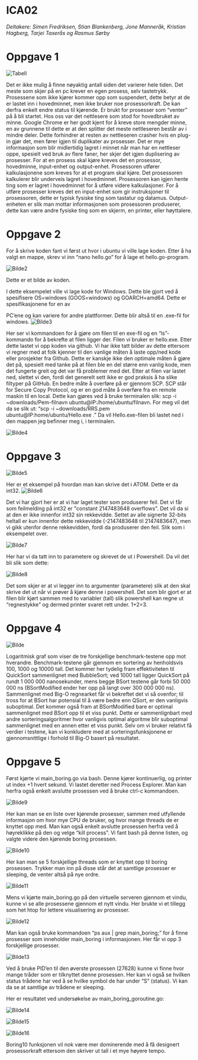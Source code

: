 # ICA02


*Deltakere: Simen Fredriksen, Stian Blankenberg, Jone Manneråk, Kristian Hagberg, Tarjei Taxerås og Rasmus Sørby*


# Oppgave 1


![Tabell](https://scontent-arn2-1.xx.fbcdn.net/v/t34.0-12/18554656_10158500507685411_1574123725_n.png?oh=728f78c15a60cee0d61f2ddcf106fc6c&oe=591D7804)


Det er ikke mulig å finne nøyaktig antall siden det varierer hele tiden. Det meste som skjer på en pc krever en egen prosess, selv tastetrykk.
Prosessene som ikke kjører kommer opp som suspendert, dette betyr at de er lastet inn i hovedminnet, men ikke bruker noe prosessorkraft. De kan derfra enkelt endre status til kjørende. Er brukt for prosesser som “venter” på å bli startet.
Hos oss var det nettlesere som stod for hovedbruket av minne. Google Chrome er her godt kjent for å kreve store mengder minne, en av grunnene til dette er at den splitter det meste nettleseren består av i mindre deler. Dette forhindrer at resten av nettleseren crasher hvis en plug-in gjør det, men fører igjen til duplikater av prosesser. Det er mye informasjon som blir midlertidig lagret i minnet når man har en nettleser oppe, spesielt ved bruk av flere faner, her skjer det igjen duplisering av prosesser.
For at en prosess skal kjøre kreves det en prosessor, hovedminne, input-enhet og output-enhet. Prosessoren utfører kalkulasjonene som kreves for at et program skal kjøre. Det prosessoren kalkulerer blir underveis lagret i hovedminnet. Prosessoren kan igjen hente ting som er lagret i hovedminnet for å utføre videre kalkulasjoner. For å utføre prosesser kreves det en input-enhet som gir instruksjoner til prosessoren, dette er typisk fysiske ting som tastatur og datamus. Output-enheten er slik man mottar informasjonen som prosessoren produserer, dette kan være andre fysiske ting som en skjerm, en printer, eller høyttalere.


# Oppgave 2


For å skrive koden fant vi først ut hvor i ubuntu vi ville lage koden. Etter å ha valgt en mappe, skrev vi inn “nano hello.go” for å lage et hello.go-program. 


![Bilde2](https://scontent-arn2-1.xx.fbcdn.net/v/t34.0-12/18516180_10158500557310411_1191364368_n.png?oh=70151a0c10f8dbdbdd2c366e51781ded&oe=591D6232)

Dette er et bilde av koden. 

I dette eksempelet ville vi lage kode for Windows. Dette ble gjort ved å spesifisere OS=windows (GOOS=windows) og GOARCH=amd64. Dette er spesifikasjonene for en av 


PC’ene og kan variere for andre plattformer. Dette blir altså til en .exe-fil for windows. 
![Bilde3](https://scontent-arn2-1.xx.fbcdn.net/v/t34.0-12/18578670_10158500561580411_981292444_n.png?oh=dc4d3db169aee318b78179c327bcaa11&oe=591D18F0)

Her ser vi kommandoen for å gjøre om filen til en exe-fil og en “ls”-kommando for å bekrefte at filen ligger der. Filen vi bruker er hello.exe.
Etter dette lastet vi opp koden via github. Vi har ikke tatt bilder av dette ettersom vi regner med at folk kjenner til den vanlige måten å laste opp/ned kode eller prosjekter fra Github. Dette er kanskje ikke den optimale måten å gjøre det på, spesielt med tanke på at filen ble en del større enn vanlig kode, men det fungerte greit og det var få problemer med det. Etter at filen var lastet ned, slettet vi den, fordi det generelt sett ikke er god praksis å ha slike filtyper på GitHub. 
En bedre måte å overføre på er gjennom SCP. SCP står for Secure Copy Protocol, og er en god måte å overføre fra en remote maskin til en local. Dette kan gjøres ved å bruke terminalen slik: scp -i ~downloads/Pem-filnavn ubuntu@IP:/home/ubuntu/filnavn. For meg vil det da se slik ut: “scp -i ~downloads/RRS.pem ubuntu@IP:home/ubuntu/Hello.exe .” Da vil Hello.exe-filen bli lastet ned i den mappen jeg befinner meg i, i terminalen. 

![Bilde4](https://scontent-arn2-1.xx.fbcdn.net/v/t34.0-12/18554964_10158500569170411_1482575662_n.png?oh=d41fb6c27e3c353f3f2209ef54037949&oe=591CF938)


# Oppgave 3

![Bilde5](https://scontent-arn2-1.xx.fbcdn.net/v/t34.0-12/18578768_10158500577740411_759467107_n.png?oh=2e9b02a3092f7a8ed1d9463d1adf2c00&oe=591D84A6)


Her er et eksempel på hvordan man kan skrive det i ATOM. Dette er da int32. 
![Bilde6](https://scontent-arn2-1.xx.fbcdn.net/v/t34.0-12/18555190_10158500578085411_274414608_n.png?oh=ca132452166d3f821532ed3e2ca60ff0&oe=591D0BEB])


Det vi har gjort her er at vi har laget tester som produserer feil. Det vi får som feilmelding på int32 er "constant 2147483648 overflows". Det vil da si at den er ikke innenfor int32 sin rekkevidde.
Settet av alle signerte 32-bits heltall er kun innenfor dette rekkevidde (-2147483648 til 2147483647), men vi gikk utenfor denne rekkevidden, fordi da produserer den feil. Slik som i eksempelet over. 


![Bilde7](https://scontent-arn2-1.xx.fbcdn.net/v/t34.0-12/18518709_10158500587665411_708529554_n.png?oh=bdbd9f6210165620f29b4f5b6706d05e&oe=591CFE8D)

Her har vi da tatt inn to parametere og skrevet de ut i Powershell. Da vil det bli slik som dette: 

![Bilde8](https://scontent-arn2-1.xx.fbcdn.net/v/t34.0-12/18554597_10158500594140411_1483660565_n.png?oh=ad45ea2f6877b51bd4c8c470a9ebaa9b&oe=591D4899)

Det som skjer er at vi legger inn to argumenter (parametere) slik at den skal skrive det ut når vi prøver å kjøre denne i powershell. Det som blir gjort er at filen blir kjørt sammen med to variabler (tall) slik powershell kan regne ut “regnestykke” og dermed printer svaret rett under. 1+2=3.


# Oppgave 4

![Bilde](https://scontent-arn2-1.xx.fbcdn.net/v/t34.0-12/18554465_10158500603740411_303104132_n.png?oh=0b01ed12a8d64a83115ad7abc61ea1de&oe=591D19ED)

Logaritmisk graf som viser de tre forskjellige benchmark-testene opp mot hverandre. 
Benchmark-testene går gjennom en sortering av henholdsvis 100, 1000 og 10000 tall. Det kommer her tydelig fram effektiviteten til QuickSort sammenlignet med BubbleSort; ved 1000 tall ligger QuickSort på rundt 1 000 000 nanosekunder, mens begge BSort testene går forbi 50 000 000 ns (BSortModified ender her opp på langt over 300 000 000 ns).
Sammenlignet med Big-O regnearket får vi bekreftet det vi så ovenfor; til tross for at BSort  har potensial til å være bedre enn QSort, er den vanligvis suboptimal. Det kommer også fram at BSortModified bare er optimal sammenlignet med BSort opp til et viss punkt. Dette er sammenlignbart med andre sorteringsalgoritmer hvor vanligvis optimal algoritme blir suboptimal sammenlignet med en annen etter et viss punkt.
Selv om vi bruker relativt få verdier i testene, kan vi konkludere med at sorteringsfunksjonene er gjennomsnittlige i forhold til Big-O basert på resultatet.


# Oppgave 5
Først kjørte vi main_boring.go via bash. Denne kjører kontinuerlig, og printer ut index +1 hvert sekund. Vi lastet deretter ned Process Explorer. Man kan herfra også enkelt avslutte prosessen ved å bruke ctrl-c kommandoen.

![Bilde9](https://scontent-arn2-1.xx.fbcdn.net/v/t34.0-12/18518560_10158500603735411_1005184835_n.png?oh=7ac168e3452d2215420f5f81a70a92e1&oe=591D0A81)

 
Her kan man se en liste over kjørende prosesser, sammen med utfyllende informasjon om hvor mye CPU de bruker, og hvor mange threads de er knyttet opp med. Man kan også enkelt avslutte prosessen herfra ved å høyreklikke på den og velge “kill process”.
Vi fant bash på denne listen, og valgte videre den kjørende boring prosessen.


![Bilde10](https://scontent-arn2-1.xx.fbcdn.net/v/t34.0-12/18516081_10158500603745411_1723717097_n.png?oh=3d70656d373706210f827fb9c327bf85&oe=591D5B0A)


Her kan man se 5 forskjellige threads som er knyttet opp til boring prosessen. Trykker man inn på disse står det at samtlige prosesser er sleeping, de venter altså på nye ordre.


![Bilde11](https://scontent-arn2-1.xx.fbcdn.net/v/t34.0-12/18516311_10158500603750411_1961678353_n.png?oh=7730a923e0ab7908d43ea4550fb16c24&oe=591D7934)


Mens vi kjørte main_boring.go på den virtuelle serveren gjennom et vindu, kunne vi se alle prosessene gjennom et nytt vindu. Her brukte vi et tillegg som het htop for lettere visualisering av prosesser.

![Bilde12](https://scontent-arn2-1.xx.fbcdn.net/v/t34.0-12/18492951_10158500603725411_738716107_n.png?oh=0882267aa327486b1c66bc3ea2330a9d&oe=591CED53)


Man kan også bruke kommandoen “ps aux | grep main_boring;” for å finne prosesser som inneholder main_boring i informasjonen. Her får vi opp 3 forskjellige prosesser.


![Bilde13](https://scontent-arn2-1.xx.fbcdn.net/v/t34.0-12/18554529_10158500619075411_1011320544_n.png?oh=b3a66cfdf5ad6c08a79f316bf87f991d&oe=591D17DE)

Ved å bruke PID’en til den øverste prosessen (27628) kunne vi finne hvor mange tråder som er tilknyttet denne prosessen. Her kan vi også se hvilken status trådene har ved å se hvilke symbol de har under “S” (status). Vi kan da se at samtlige av trådene er sleeping.

Her er resultatet ved undersøkelse av main_boring_goroutine.go:

![Bilde14](https://scontent-arn2-1.xx.fbcdn.net/v/t34.0-12/18492602_10158500619025411_498333445_n.png?oh=971f833c4e4b78dbf9f4362644529b9f&oe=591D7F05)


![Bilde15](https://scontent-arn2-1.xx.fbcdn.net/v/t34.0-12/18555270_10158500619060411_719204135_n.png?oh=bf12679e65b8a37b9d8546d38eaeebbc&oe=591D55E8)


![Bilde16](https://scontent-arn2-1.xx.fbcdn.net/v/t34.0-12/18516200_10158500619055411_1529747607_n.png?oh=6e8cc3dba1ef571d85dfbcb74676f56d&oe=591D7861)


Boring10 funksjonen vil nok være mer dominerende med å få designert prosessorkraft ettersom den skriver ut tall i et mye høyere tempo.
